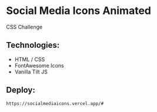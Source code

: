
# Social Media Icons Animated

CSS Challenge
## Technologies:

* HTML / CSS
* FontAwesome Icons
* Vanilla Tilt JS

## Deploy: 

    https://socialmediaicons.vercel.app/#

